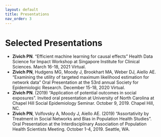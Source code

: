 ```yaml
---
layout: default
title: Presentations
nav_order: 3
---
```


# Selected Presentations

* **Zivich PN**. “Efficient machine learning for causal effects” Health Data Science for Impact Workshop at Singapore Institute for Clinical Sciences. March 16-18, 2021 Virtual.
* **Zivich PN**, Hudgens MG, Moody J, Brookhart MA, Weber DJ, Aiello AE. “Examining the utility of targeted maximum likelihood estimation for network data” Oral Presentation at the 53rd annual Society for Epidemiologic Research. December 15-18, 2020 Virtual.
* **Zivich PN**. (2019) “Application of potential outcomes in social exposures”. Invited oral presentation at University of North Carolina at Chapel Hill Social Epidemiology Seminar. October 9, 2019. Chapel Hill, NC.
* **Zivich PN**, Volfovsky A, Moody J, Aiello AE. (2019) “Assortativity by Treatment in Social Networks and Bias in Population Health Studies”. Oral Presentation at the Interdisciplinary Association of Population Health Scientists Meeting. October 1-4, 2019. Seattle, WA.


